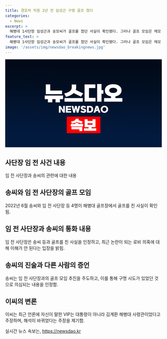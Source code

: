 ```yaml
---
title: 경호처 직원 2년 전 임성근 구명 골프 쳤다
categories:
  - News
excerpt: >
  해병대 1사단장 임성근과 송모씨가 골프를 쳤던 사실이 확인됐다. 그러나 골프 모임은 채모 상병 사망사건보다 1년여 전인 2022년 6월에 있었으며, 블랙펄인베스트 전 대표와의 연결 등 논란에 대해 두 사람은 부인하고 있다. 송모씨는 임 전 사단장은 사령부를 떠날 수 있다고 해 골프를 제안했고, 그 이후 통화한 적도 없다고 주장했다. 그러나 다른 증언과의 불일치로 의혹이 남아있다.
feature_text: >
  해병대 1사단장 임성근과 송모씨가 골프를 쳤던 사실이 확인됐다. 그러나 골프 모임은 채모 상병 사망사건보다 1년여 전인 2022년 6월에 있었으며, 블랙펄인베스트 전 대표와의 연결 등 논란에 대해 두 사람은 부인하고 있다. 송모씨는 임 전 사단장은 사령부를 떠날 수 있다고 해 골프를 제안했고, 그 이후 통화한 적도 없다고 주장했다. 그러나 다른 증언과의 불일치로 의혹이 남아있다.
image: '/assets/img/newsdao_breakingnews.jpg'
---
```


<p><img src="/assets/img/newsdao_breakingnews.jpg" alt="firstkoreanews 속보" /></p>

<h2 data-ke-size="size26">사단장 임 전 사건 내용</h2>

<p data-ke-size="size16">임 전 사단장과 송씨의 관련에 대한 내용</p>

<h2 data-ke-size="size26">송씨와 임 전 사단장의 골프 모임</h2>

<p data-ke-size="size16">2022년 6월 송씨와 임 전 사단장 등 4명이 해병대 골프장에서 골프를 친 사실이 확인됨.</p>

<h2 data-ke-size="size26">임 전 사단장과 송씨의 통화 내용</h2>

<p data-ke-size="size16">임 전 사단장은 송씨 등과 골프를 친 사실을 인정하고, 최근 논란이 되는 로비 의혹에 대해 이해가 안 된다는 입장을 밝힘.</p>

<h2 data-ke-size="size26">송씨의 진술과 다른 사람의 증언</h2>

<p data-ke-size="size16">송씨는 임 전 사단장과의 골프 모임 추진을 주도하고, 이를 통해 구명 시도가 있었던 것으로 의심되는 내용을 인정함.</p>

<h2 data-ke-size="size26">이씨의 변론</h2>

<p data-ke-size="size16">이씨는 최근 언론에 자신이 말한 VIP는 대통령이 아니라 김계환 해병대 사령관이었다고 주장하며, 해석이 바뀌었다는 주장을 제기함.</p>
실시간 뉴스 속보는, <a href="https://newsdao.kr" rel="dofollow">https://newsdao.kr</a>


